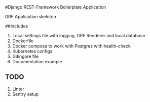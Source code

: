 #Django REST-Framework Boilerplate Application

DRF Application skeleton

##Includes
1. Local settings file with logging, DRF Renderer and local database
2. Dockerfile
3. Docker compose to work with Postgres with health-check
4. Kubernetes configs
5. Gitingore file
6. Documentation example

## TODO
1. Linter
2. Sentry setup
